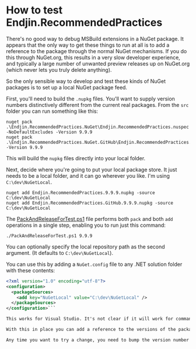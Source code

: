 # How to test Endjin.RecommendedPractices

There's no good way to debug MSBuild extensions in a NuGet package. It appears that the only way to get these things to run at all is to add a reference to the package through the normal NuGet mechanisms. If you do this through NuGet.org, this results in a very slow developer experience, and typically a large number of unwanted preview releases up on NuGet.org (which never lets you truly delete anything).

So the only sensible way to develop and test these kinds of NuGet packages is to set up a local NuGet package feed.

First, you'll need to build the `.nupkg` files. You'll want to supply version numbers distinctively different from the current real packages. From the `src` folder you can run something like this:

```
nuget pack .\Endjin.RecommendedPractices.NuGet\Endjin.RecommendedPractices.nuspec -NoDefaultExcludes -Version 9.9.9
nuget pack .\Endjin.RecommendedPractices.NuGet.GitHub\Endjin.RecommendedPractices.GitHub.nuspec -Version 9.9.9
```

This will build the `nupkg` files directly into your local folder.

Next, decide where you're going to put your local package store. It just needs to be a local folder, and it can go wherever you like. I'm using `C:\dev\NuGetLocal`.

```
nuget add Endjin.RecommendedPractices.9.9.9.nupkg -source C:\dev\NuGetLocal
nuget add Endjin.RecommendedPractices.GitHub.9.9.9.nupkg -source C:\dev\NuGetLocal
```

The [PackAndReleaseForTest.ps1](../../src/PackAndReleaseForTest.ps1) file performs both `pack` and both `add` operations in a single step, enabling you to run just this command:

```
./PackAndReleaseForTest.ps1 9.9.9
```

You can optionally specify the local repository path as the second argument. (It defaults to `C:\dev\NuGetLocal`).


You can use this by adding a `NuGet.config` file to any .NET solution folder with these contents:

```xml
<?xml version="1.0" encoding="utf-8"?>
<configuration>
  <packageSources>
    <add key="NuGetLocal" value="C:\dev\NuGetLocal" />
  </packageSources>
</configuration>```

This works for Visual Studio. It's not clear if it will work for command line development—various Stack Overflow posts suggest you need a `<config>` section setting either `repositoryPath` or `globalPackagesFolder` or both, but in my experience, this goes on to break in quite hard to diagnose ways, so I wouldn't recommend it. The alternative is to add this feed to your global feed configuration using either the `nuget` tool or the Visual Studio feed settings page.

With this in place you can add a reference to the versions of the packages in your local feed.

Any time you want to try a change, you need to bump the version number so the tooling knows something is different.